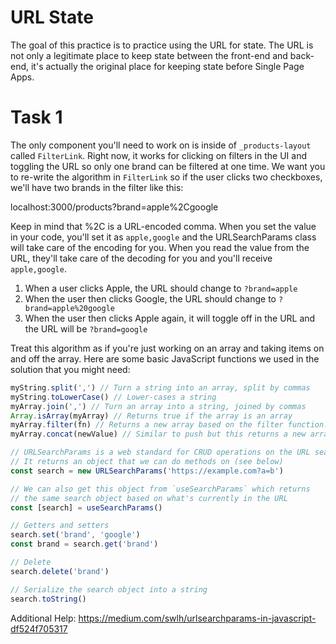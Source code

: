 # URL State

The goal of this practice is to practice using the URL for state. The URL is not only a legitimate place to keep state between the front-end and back-end, it's actually the original place for keeping state before Single Page Apps.

# Task 1

The only component you'll need to work on is inside of `_products-layout` called `FilterLink`. Right now, it works for clicking on filters in the UI and toggling the URL so only one brand can be filtered at one time. We want you to re-write the algorithm in `FilterLink` so if the user clicks two checkboxes, we'll have two brands in the filter like this:

localhost:3000/products?brand=apple%2Cgoogle

Keep in mind that %2C is a URL-encoded comma. When you set the value in your code, you'll set it as `apple,google` and the URLSearchParams class will take care of the encoding for you. When you read the value from the URL, they'll take care of the decoding for you and you'll receive `apple,google`.

1. When a user clicks Apple, the URL should change to `?brand=apple`
2. When the user then clicks Google, the URL should change to `?brand=apple%20google`
3. When the user then clicks Apple again, it will toggle off in the URL and the URL will be `?brand=google`

Treat this algorithm as if you're just working on an array and taking items on and off the array. Here are some basic JavaScript functions we used in the solution that you might need:

```js
myString.split(',') // Turn a string into an array, split by commas
myString.toLowerCase() // Lower-cases a string
myArray.join(',') // Turn an array into a string, joined by commas
Array.isArray(myArray) // Returns true if the array is an array
myArray.filter(fn) // Returns a new array based on the filter function. See https://developer.mozilla.org/en-US/docs/Web/JavaScript/Reference/Global_Objects/Array/filter
myArray.concat(newValue) // Similar to push but this returns a new array with the value added

// URLSearchParams is a web standard for CRUD operations on the URL search params.
// It returns an object that we can do methods on (see below)
const search = new URLSearchParams('https://example.com?a=b')

// We can also get this object from `useSearchParams` which returns
// the same search object based on what's currently in the URL
const [search] = useSearchParams()

// Getters and setters
search.set('brand', 'google')
const brand = search.get('brand')

// Delete
search.delete('brand')

// Serialize the search object into a string
search.toString()
```

Additional Help:
https://medium.com/swlh/urlsearchparams-in-javascript-df524f705317
